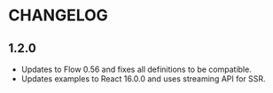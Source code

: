 # CHANGELOG

## 1.2.0

- Updates to Flow 0.56 and fixes all definitions to be compatible.
- Updates examples to React 16.0.0 and uses streaming API for SSR.
